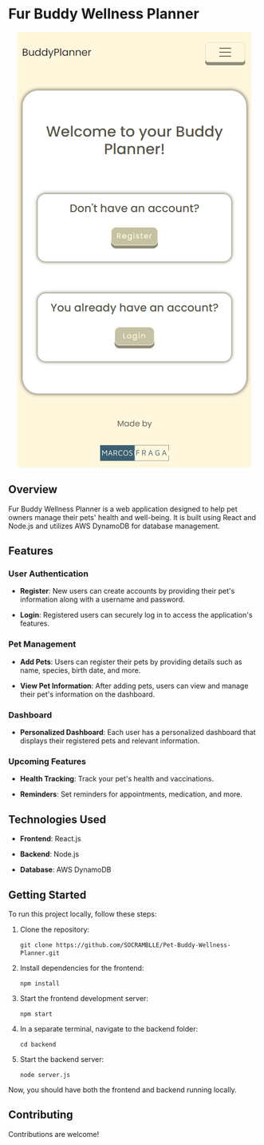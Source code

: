 # Fur Buddy Wellness Planner

<p align="center"><img src="./BuddyPlanner.png"></img></p>

## Overview

Fur Buddy Wellness Planner is a web application designed to help pet owners manage their pets' health and well-being. It is built using React and Node.js and utilizes AWS DynamoDB for database management.

## Features

### User Authentication

- **Register**: New users can create accounts by providing their pet's information along with a username and password.

- **Login**: Registered users can securely log in to access the application's features.

### Pet Management

- **Add Pets**: Users can register their pets by providing details such as name, species, birth date, and more.

- **View Pet Information**: After adding pets, users can view and manage their pet's information on the dashboard.

### Dashboard

- **Personalized Dashboard**: Each user has a personalized dashboard that displays their registered pets and relevant information.

### Upcoming Features

- **Health Tracking**: Track your pet's health and vaccinations.

- **Reminders**: Set reminders for appointments, medication, and more.

## Technologies Used

- **Frontend**: React.js

- **Backend**: Node.js

- **Database**: AWS DynamoDB

## Getting Started

To run this project locally, follow these steps:

1. Clone the repository:

   ```
   git clone https://github.com/SOCRAMBLLE/Pet-Buddy-Wellness-Planner.git
   ```

2. Install dependencies for the frontend:

   ```
   npm install
   ```

3. Start the frontend development server:

   ```
   npm start
   ```

4. In a separate terminal, navigate to the backend folder:

   ```
   cd backend
   ```

5. Start the backend server:

   ```
   node server.js
   ```

Now, you should have both the frontend and backend running locally.

## Contributing

Contributions are welcome!
